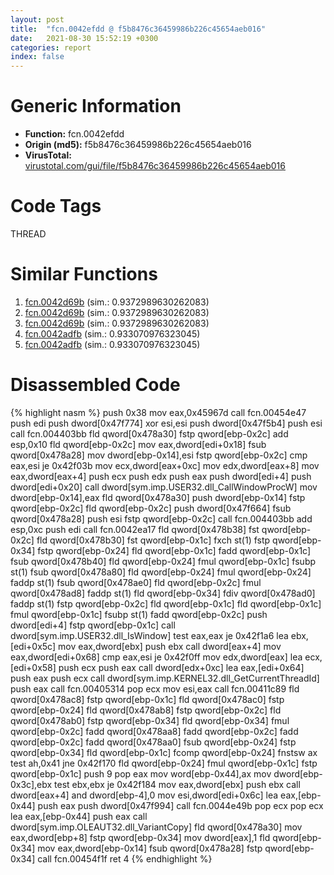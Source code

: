 ```yaml
---
layout: post
title:  "fcn.0042efdd @ f5b8476c36459986b226c45654aeb016"
date:   2021-08-30 15:52:19 +0300
categories: report
index: false
---
```


# Generic Information
- **Function:** fcn.0042efdd
- **Origin (md5):** f5b8476c36459986b226c45654aeb016
- **VirusTotal:** [virustotal.com/gui/file/f5b8476c36459986b226c45654aeb016][virustotal_ref]

# Code Tags
<span class="tag" id="THREAD">THREAD</span>


# Similar Functions

1. [fcn.0042d69b][similar_1_ref] (sim.: 0.9372989630262083)
2. [fcn.0042d69b][similar_2_ref] (sim.: 0.9372989630262083)
3. [fcn.0042d69b][similar_3_ref] (sim.: 0.9372989630262083)
4. [fcn.0042adfb][similar_4_ref] (sim.: 0.933070976323045)
5. [fcn.0042adfb][similar_5_ref] (sim.: 0.933070976323045)


# Disassembled Code

{% highlight nasm %}
push 0x38
mov eax,0x45967d
call fcn.00454e47
push edi
push dword[0x47f774]
xor esi,esi
push dword[0x47f5b4]
push esi
call fcn.004403bb
fld qword[0x478a30]
fstp qword[ebp-0x2c]
add esp,0x10
fld qword[ebp-0x2c]
mov eax,dword[edi+0x18]
fsub qword[0x478a28]
mov dword[ebp-0x14],esi
fstp qword[ebp-0x2c]
cmp eax,esi
je 0x42f03b
mov ecx,dword[eax+0xc]
mov edx,dword[eax+8]
mov eax,dword[eax+4]
push ecx
push edx
push eax
push dword[edi+4]
push dword[edi+0x20]
call dword[sym.imp.USER32.dll_CallWindowProcW]
mov dword[ebp-0x14],eax
fld qword[0x478a30]
push dword[ebp-0x14]
fstp qword[ebp-0x2c]
fld qword[ebp-0x2c]
push dword[0x47f664]
fsub qword[0x478a28]
push esi
fstp qword[ebp-0x2c]
call fcn.004403bb
add esp,0xc
push edi
call fcn.0042ea17
fld qword[0x478b38]
fst qword[ebp-0x2c]
fld qword[0x478b30]
fst qword[ebp-0x1c]
fxch st(1)
fstp qword[ebp-0x34]
fstp qword[ebp-0x24]
fld qword[ebp-0x1c]
fadd qword[ebp-0x1c]
fsub qword[0x478b40]
fld qword[ebp-0x24]
fmul qword[ebp-0x1c]
fsubp st(1)
fsub qword[0x478a80]
fld qword[ebp-0x24]
fmul qword[ebp-0x24]
faddp st(1)
fsub qword[0x478ae0]
fld qword[ebp-0x2c]
fmul qword[0x478ad8]
faddp st(1)
fld qword[ebp-0x34]
fdiv qword[0x478ad0]
faddp st(1)
fstp qword[ebp-0x2c]
fld qword[ebp-0x1c]
fld qword[ebp-0x1c]
fmul qword[ebp-0x1c]
fsubp st(1)
fadd qword[ebp-0x2c]
push dword[edi+4]
fstp qword[ebp-0x1c]
call dword[sym.imp.USER32.dll_IsWindow]
test eax,eax
je 0x42f1a6
lea ebx,[edi+0x5c]
mov eax,dword[ebx]
push ebx
call dword[eax+4]
mov eax,dword[edi+0x68]
cmp eax,esi
je 0x42f0ff
mov edx,dword[eax]
lea ecx,[edi+0x58]
push ecx
push eax
call dword[edx+0xc]
lea eax,[edi+0x64]
push eax
push ecx
call dword[sym.imp.KERNEL32.dll_GetCurrentThreadId]
push eax
call fcn.00405314
pop ecx
mov esi,eax
call fcn.00411c89
fld qword[0x478ac8]
fstp qword[ebp-0x1c]
fld qword[0x478ac0]
fstp qword[ebp-0x24]
fld qword[0x478ab8]
fstp qword[ebp-0x2c]
fld qword[0x478ab0]
fstp qword[ebp-0x34]
fld qword[ebp-0x34]
fmul qword[ebp-0x2c]
fadd qword[0x478aa8]
fadd qword[ebp-0x2c]
fadd qword[ebp-0x2c]
fadd qword[0x478aa0]
fsub qword[ebp-0x24]
fstp qword[ebp-0x34]
fld qword[ebp-0x1c]
fcomp qword[ebp-0x24]
fnstsw ax
test ah,0x41
jne 0x42f170
fld qword[ebp-0x24]
fmul qword[ebp-0x1c]
fstp qword[ebp-0x1c]
push 9
pop eax
mov word[ebp-0x44],ax
mov dword[ebp-0x3c],ebx
test ebx,ebx
je 0x42f184
mov eax,dword[ebx]
push ebx
call dword[eax+4]
and dword[ebp-4],0
mov esi,dword[edi+0x6c]
lea eax,[ebp-0x44]
push eax
push dword[0x47f994]
call fcn.0044e49b
pop ecx
pop ecx
lea eax,[ebp-0x44]
push eax
call dword[sym.imp.OLEAUT32.dll_VariantCopy]
fld qword[0x478a30]
mov eax,dword[ebp+8]
fstp qword[ebp-0x34]
mov dword[eax],1
fld qword[ebp-0x34]
mov eax,dword[ebp-0x14]
fsub qword[0x478a28]
fstp qword[ebp-0x34]
call fcn.00454f1f
ret 4
{% endhighlight %}


[similar_1_ref]: /report/fcn.0042d69b@c077742bdc6d4f2c0ca7d0e2a6a94acf
[similar_2_ref]: /report/fcn.0042d69b@505be53c36227b94e2fcc406f247f6e5
[similar_3_ref]: /report/fcn.0042d69b@96a869ae624ddb4834a1d5a829f85469
[similar_4_ref]: /report/fcn.0042adfb@a314f14b11fc4f772a3e30c11b5cb1d4
[similar_5_ref]: /report/fcn.0042adfb@6e426bd8e348fab7a17ba317fb0f2d87
[virustotal_ref]: https://www.virustotal.com/gui/file/f5b8476c36459986b226c45654aeb016